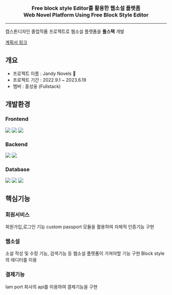 <h3 align=center>Free block style Editor를 활용한 웹소설
플랫폼 <br>
Web Novel Platform Using Free Block Style Editor</h3>
<hr>
<p>캡스톤디자인 졸업작품 프로젝트로 웹소설 플랫폼을 <strong>풀스택</strong> 개발</p>

[계획서 링크](https://drive.google.com/file/d/1ZdCzRPziPpdvd80_W0SJLRtsFSubIlHK/view?usp=sharing)

  
## 개요

- 프로젝트 이름 : Jandy Novels 📖
- 프로젝트 기간 : 2022.9.1 ~ 2023.6.19
- 멤버 : 홍성웅 (Fullstack)

## 개발환경
### Frontend    
<img src="https://img.shields.io/badge/HTML5-E34F26?style=flat-square&logo=html5&logoColor=white"/> <img src="https://img.shields.io/badge/CSS-1572B6?style=flat-square&logo=css3&logoColor=white"/> <img src="https://img.shields.io/badge/Javascript-ffb13b?style=flat-square&logo=javascript&logoColor=white"/>
### Backend    
<img src="https://img.shields.io/badge/Node.js-339933?style=flat-square&logo=Node.js&logoColor=white"/> <img src="https://img.shields.io/badge/Express-000000?style=flat-square&logo=Express&logoColor=white"/> 
### Database
<img src="https://img.shields.io/badge/Mysql-E6B91E?style=flat-square&logo=MySql&logoColor=white"/> <img src="https://img.shields.io/badge/AWS-232F3E?style=flat-square&logo=AmazonAWS&logoColor=white"/>
  <img src="https://img.shields.io/badge/s3-569A31?style=flat-square&logo=AmazonS3&logoColor=black"/> <br>

## 핵심기능

### 회원서비스

회원가입,로그인 기능 custom passport 모듈을 활용하여 자체적 인증기능 구현

### 웹소설

소설 작성 및 수정 기능, 검색기능 등 웹소설 플랫폼이 가져야할 기능 구현
Block style의 에디터를 이용

### 결제기능 

Iam port 회사의 api를 이용하여 결제기능을 구현
  
